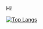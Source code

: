Hi!

[![Top Langs](https://github-readme-stats.vercel.app/api/top-langs/?username=eriktherdev&layout=compact)](https://github.com/anuraghazra/github-readme-stats)
